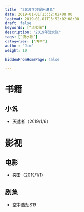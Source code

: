 ```yaml
---
title: "2019学习娱乐清单"
date: 2019-01-01T13:52:02+08:00
lastmod: 2019-01-01T13:52:02+08:00
draft: false
keywords: [“流水账”]
description: "2019年流水账"
tags: [“流水账”]
categories: [“清单”]
author: "Jim"
weight: 10

hiddenFromHomePage: false

---
```


# 书籍
## 小说
- 天谴者（2019/1/6）

# 影视
## 电影
- 突击（2019/1/1）
## 剧集
- 空中浩劫S19
